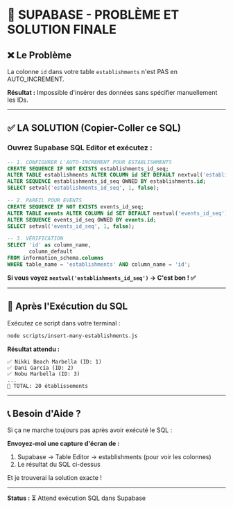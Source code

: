 # 🔴 SUPABASE - PROBLÈME ET SOLUTION FINALE

## ❌ Le Problème

La colonne `id` dans votre table `establishments` n'est PAS en AUTO_INCREMENT.

**Résultat :** Impossible d'insérer des données sans spécifier manuellement les IDs.

---

## ✅ LA SOLUTION (Copier-Coller ce SQL)

### Ouvrez Supabase SQL Editor et exécutez :

```sql
-- 1. CONFIGURER L'AUTO-INCREMENT POUR ESTABLISHMENTS
CREATE SEQUENCE IF NOT EXISTS establishments_id_seq;
ALTER TABLE establishments ALTER COLUMN id SET DEFAULT nextval('establishments_id_seq');
ALTER SEQUENCE establishments_id_seq OWNED BY establishments.id;
SELECT setval('establishments_id_seq', 1, false);

-- 2. PAREIL POUR EVENTS
CREATE SEQUENCE IF NOT EXISTS events_id_seq;
ALTER TABLE events ALTER COLUMN id SET DEFAULT nextval('events_id_seq');
ALTER SEQUENCE events_id_seq OWNED BY events.id;
SELECT setval('events_id_seq', 1, false);

-- 3. VÉRIFICATION
SELECT 'id' as column_name, 
       column_default 
FROM information_schema.columns 
WHERE table_name = 'establishments' AND column_name = 'id';
```

**Si vous voyez `nextval('establishments_id_seq')` → C'est bon ! ✅**

---

## 🚀 Après l'Exécution du SQL

Exécutez ce script dans votre terminal :

```bash
node scripts/insert-many-establishments.js
```

**Résultat attendu :**
```
✅ Nikki Beach Marbella (ID: 1)
✅ Dani García (ID: 2)
✅ Nobu Marbella (ID: 3)
...
🎉 TOTAL: 20 établissements
```

---

## 📞 Besoin d'Aide ?

Si ça ne marche toujours pas après avoir exécuté le SQL :

**Envoyez-moi une capture d'écran de :**
1. Supabase → Table Editor → establishments (pour voir les colonnes)
2. Le résultat du SQL ci-dessus

Et je trouverai la solution exacte !

---

**Status :** ⏳ Attend exécution SQL dans Supabase

